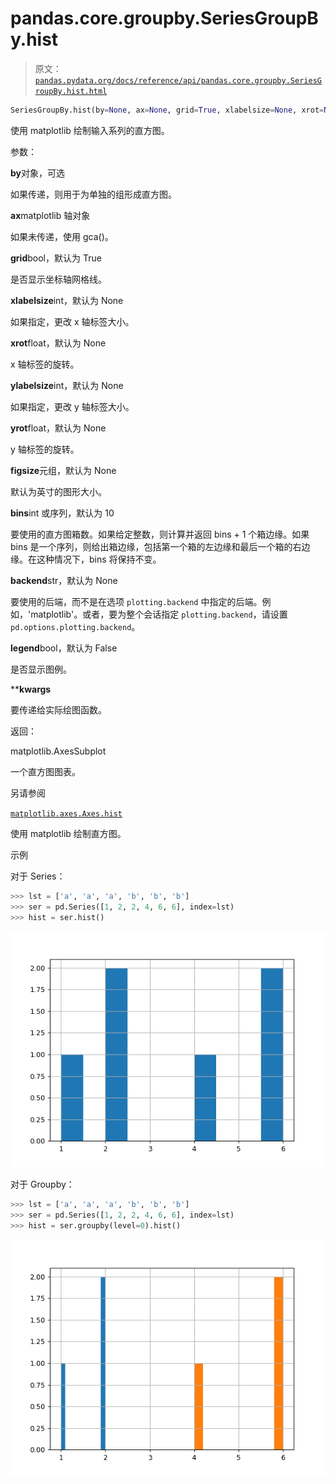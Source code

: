 # pandas.core.groupby.SeriesGroupBy.hist

> 原文：[`pandas.pydata.org/docs/reference/api/pandas.core.groupby.SeriesGroupBy.hist.html`](https://pandas.pydata.org/docs/reference/api/pandas.core.groupby.SeriesGroupBy.hist.html)

```py
SeriesGroupBy.hist(by=None, ax=None, grid=True, xlabelsize=None, xrot=None, ylabelsize=None, yrot=None, figsize=None, bins=10, backend=None, legend=False, **kwargs)
```

使用 matplotlib 绘制输入系列的直方图。

参数：

**by**对象，可选

如果传递，则用于为单独的组形成直方图。

**ax**matplotlib 轴对象

如果未传递，使用 gca()。

**grid**bool，默认为 True

是否显示坐标轴网格线。

**xlabelsize**int，默认为 None

如果指定，更改 x 轴标签大小。

**xrot**float，默认为 None

x 轴标签的旋转。

**ylabelsize**int，默认为 None

如果指定，更改 y 轴标签大小。

**yrot**float，默认为 None

y 轴标签的旋转。

**figsize**元组，默认为 None

默认为英寸的图形大小。

**bins**int 或序列，默认为 10

要使用的直方图箱数。如果给定整数，则计算并返回 bins + 1 个箱边缘。如果 bins 是一个序列，则给出箱边缘，包括第一个箱的左边缘和最后一个箱的右边缘。在这种情况下，bins 将保持不变。

**backend**str，默认为 None

要使用的后端，而不是在选项 `plotting.backend` 中指定的后端。例如，'matplotlib'。或者，要为整个会话指定 `plotting.backend`，请设置 `pd.options.plotting.backend`。

**legend**bool，默认为 False

是否显示图例。

****kwargs**

要传递给实际绘图函数。

返回：

matplotlib.AxesSubplot

一个直方图图表。

另请参阅

[`matplotlib.axes.Axes.hist`](https://matplotlib.org/stable/api/_as_gen/matplotlib.axes.Axes.hist.html#matplotlib.axes.Axes.hist "(在 Matplotlib v3.8.4 中)")

使用 matplotlib 绘制直方图。

示例

对于 Series：

```py
>>> lst = ['a', 'a', 'a', 'b', 'b', 'b']
>>> ser = pd.Series([1, 2, 2, 4, 6, 6], index=lst)
>>> hist = ser.hist() 
```

![../../_images/pandas-core-groupby-SeriesGroupBy-hist-1.png](img/a5de4b843bcb54c3eabb778678a90777.png)

对于 Groupby：

```py
>>> lst = ['a', 'a', 'a', 'b', 'b', 'b']
>>> ser = pd.Series([1, 2, 2, 4, 6, 6], index=lst)
>>> hist = ser.groupby(level=0).hist() 
```

![../../_images/pandas-core-groupby-SeriesGroupBy-hist-2.png](img/d5b0d219e310fc3fd82340977ceb9803.png)
